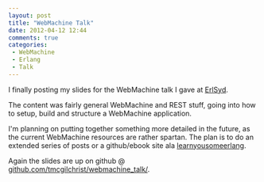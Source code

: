 ```yaml
---
layout: post
title: "WebMachine Talk"
date: 2012-04-12 12:44
comments: true
categories:
 - WebMachine
 - Erlang
 - Talk
---
```


I finally posting my slides for the WebMachine talk I gave at
[ErlSyd](http://www.meetup.com/Sydney-Erlang-User-Group/events/49204512/).

The content was fairly general WebMachine and REST stuff, going into how to
setup, build and structure a WebMachine application.

I'm planning on putting together something more detailed in the future, as the
current WebMachine resources are rather spartan. The plan is to do an extended
series of posts or a github/ebook site ala [learnyousomeerlang](http://learnyousomeerlang.com/).

Again the slides are up on github @ [github.com/tmcgilchrist/webmachine_talk/](https://github.com/tmcgilchrist/webmachine_talk/).
